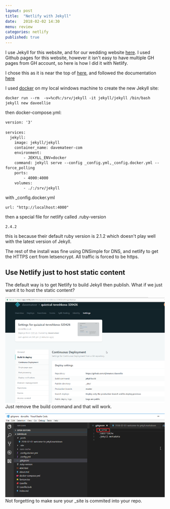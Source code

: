 ```yaml
---
layout: post
title:  "Netlify with Jekyll"
date:   2018-02-02 14:30
menu: review
categories: netlify
published: true 
---
```

I use Jekyll for this website, and for our wedding website [here](https://daveellie.co.uk). I used Github pages for this website, however it isn't easy to have multiple GH pages from GH account, so here is how I did it with Netlify.

I chose this as it is near the top of [here](https://jekyllrb.com/docs/deployment-methods/#netlify), and followed the documentation [here](https://www.netlify.com/blog/2015/10/28/a-step-by-step-guide-jekyll-3.0-on-netlify/)

I used [docker](jekyl/2018/01/25/Jekyll-and-Docker.html) on my local windows machine to create the new Jekyll site:

```
docker run --rm  -v=%cd%:/srv/jekyll -it jekyll/jekyll /bin/bash
jekyll new daveellie
```
then docker-compose.yml:

```
version: '3'

services:
  jekyll: 
    image: jekyll/jekyll
    container_name: davemateer-com
    environment:
        - JEKYLL_ENV=docker
    command: jekyll serve --config _config.yml,_config.docker.yml --force_polling 
    ports:
        - 4000:4000
    volumes:
        - ./:/srv/jekyll
```
with _config.docker.yml
```
url: "http://localhost:4000"
```
then a special file for netlify called .ruby-version
```
2.4.2
```
this is because their default ruby version is 2.1.2 which doesn't play well with the latest version of Jekyll.

The rest of the install was fine using DNSimple for DNS, and netlify to get the HTTPS cert from letsencrypt. All traffic is forced to be https.

## Use Netlify just to host static content
The default way is to get Netlify to build Jekyll then publish. What if we just want it to host the static content?

![ps](/assets/2018-02-02/net.png)
Just remove the build command and that will work. 

![ps](/assets/2018-02-02/vsc.png)
Not forgetting to make sure your _site is commited into your repo.
